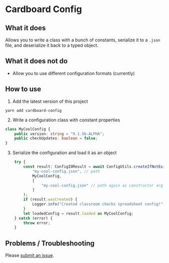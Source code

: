 # Cardboard Config

## What it does

Allows you to write a class with a bunch of constants, serialize it to a `.json` file, and deserialize it back to a typed object.

## What it does not do

* Allow you to use different configuration formats (currently)

## How to use

1. Add the latest version of this project

```
yarn add cardboard-config
```

2. Write a configuration class with constant properties

```ts
class MyCoolConfig {
    public version: string = "9.1.5b-ALPHA";
    public checkUpdates: boolean = false;
}
```

3. Serialize the configuration and load it as an object

```ts
    try {
        const result: ConfigIOResult = await ConfigUtils.createIfNotExistsAndLoad<MyCoolConfig>(
            "my-cool-config.json", // path
            MyCoolConfig,
            [
                "my-cool-config.json" // path again as constructor arg
            ]
        );
        if (result.wasCreated) {
            Logger.info("Created classroom checks spreadsheet config!");
        }
        let loadedConfig = result.loaded as MyCoolConfig;
    } catch (error) {
        throw error;
    }
```

## Problems / Troubleshooting

Please [submit an issue](https://github.com/MichaelGatesDev/cardboard-config/issues/new).